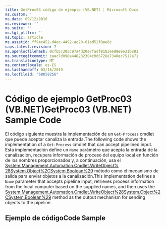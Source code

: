 ```yaml
---
title: GetProc03 código de ejemplo (VB.NET) | Microsoft Docs
ms.custom: ''
ms.date: 09/12/2016
ms.reviewer: ''
ms.suite: ''
ms.tgt_pltfrm: ''
ms.topic: article
ms.assetid: ff94c452-d4ec-4492-ac20-61ad52f8ae8c
caps.latest.revision: 7
ms.openlocfilehash: 0cfb5c203c97a4d20e7fadf8183e608e9e31b881
ms.sourcegitcommit: caac7d098a448232304c9d6728e7340ec7517a71
ms.translationtype: MT
ms.contentlocale: es-ES
ms.lasthandoff: 03/16/2019
ms.locfileid: "58058256"
---
```

# <a name="getproc03-vbnet-sample-code"></a><span data-ttu-id="38350-102">Código de ejemplo GetProc03 (VB.NET)</span><span class="sxs-lookup"><span data-stu-id="38350-102">GetProc03 (VB.NET) Sample Code</span></span>

<span data-ttu-id="38350-103">El código siguiente muestra la implementación de un `Get-Process` cmdlet que puede aceptar canaliza la entrada.</span><span class="sxs-lookup"><span data-stu-id="38350-103">The following code shows the implementation of a `Get-Process` cmdlet that can accept pipelined input.</span></span> <span data-ttu-id="38350-104">Esta implementación define un `Name` parámetro que acepta la entrada de la canalización, recupera información de proceso del equipo local en función de los nombres proporcionados y, a continuación, usa el [System.Management.Automation.Cmdlet.WriteObject% 28System.Object%2CSystem.Boolean%29](/dotnet/api/System.Management.Automation.Cmdlet.WriteObject%28System.Object%2CSystem.Boolean%29) método como el mecanismo de salida para enviar objetos a la canalización.</span><span class="sxs-lookup"><span data-stu-id="38350-104">This implementation defines a `Name` parameter that accepts pipeline input, retrieves process information from the local computer based on the supplied names, and then uses the [System.Management.Automation.Cmdlet.WriteObject%28System.Object%2CSystem.Boolean%29](/dotnet/api/System.Management.Automation.Cmdlet.WriteObject%28System.Object%2CSystem.Boolean%29) method as the output mechanism for sending objects to the pipeline.</span></span>

## <a name="code-sample"></a><span data-ttu-id="38350-105">Ejemplo de código</span><span class="sxs-lookup"><span data-stu-id="38350-105">Code Sample</span></span>

<!-- TODO!!!: review snippet reference  [!CODE [Msh_samplesgetproc03#getproc03vbAll](Msh_samplesgetproc03#getproc03vbAll)]  -->